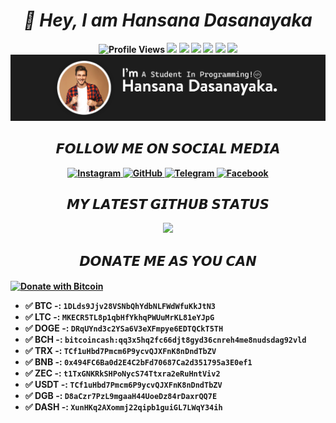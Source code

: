 <h1 align="center"><i><b>👋 Hey, I am Hansana Dasanayaka<b></i></h1>

<p align="center">
<img src="https://gpvc.arturio.dev/HansanaDasanayaka" alt="Profile Views"> <img src="https://img.shields.io/github/followers/HansanaDasanayaka.svg?style=flat&label=Follow&maxAge=2592000"> <img src="https://img.shields.io/amo/rating/HansanaDasanayaka?label=Rating&logo=Hansana"> <img src="https://gpvc.arturio.dev/HansanaDasanayaka"> <img src="https://img.shields.io/badge/Ask%20me-anything-1abc9c.svg"> <img src="https://img.shields.io/badge/Activity-Good-green.svg"> <img src="https://img.shields.io/badge/Ability-Better-red.svg"> <img align="centre" src="https://raw.githubusercontent.com/HansanaDasanayaka/HansanaDasanayaka/main/img/Header.jpg"></p>

<h2 align="center">𝙁𝙊𝙇𝙇𝙊𝙒 𝙈𝙀 𝙊𝙉 𝙎𝙊𝘾𝙄𝘼𝙇 𝙈𝙀𝘿𝙄𝘼</h2>
<p align="center">   
    <a href="https://www.instagram.com/hansana_dasanayake/">
        <img src="https://img.shields.io/badge/Instagram-E4405F?style=for-the-badge&logo=instagram&logoColor=white"
             alt="Instagram">
    </a>
    <a href="https://github.com/HansanaDasanayaka">
        <img src="https://img.shields.io/badge/GitHub-100000?style=for-the-badge&logo=github&logoColor=white"
             alt="GitHub"    >
    </a>
    <a href="https://telegram.me/HansanaDasanayaka">
        <img src="https://img.shields.io/badge/Telegram-1DA1F2?style=for-the-badge&logo=telegram&logoColor=white"
             alt="Telegram">
    </a>
    <a href="https://www.facebook.com/HansanaDasanayake/">
        <img src="https://img.shields.io/badge/Facebook-1877F2?style=for-the-badge&logo=facebook&logoColor=white"
             alt="Facebook">
    </a>
</p>

    
<h2 align="center">𝙈𝙔 𝙇𝘼𝙏𝙀𝙎𝙏 𝙂𝙄𝙏𝙃𝙐𝘽 𝙎𝙏𝘼𝙏𝙐𝙎</h2>
   <p align="center">
       <img src="https://github-readme-stats.vercel.app/api?username=HansanaDasanayaka&show_icons=true&theme=radical"/>
 </p>
  
    
<h2 align="center">𝘿𝙊𝙉𝘼𝙏𝙀 𝙈𝙀 𝘼𝙎 𝙔𝙊𝙐 𝘾𝘼𝙉</h2>
    
<a href="https://en.cryptobadges.io/donate/1DLds9Jjv28VSNbQhYdbNLFWdWfuKkJtN3"><img align="center" src="https://en.cryptobadges.io/badge/big/1DLds9Jjv28VSNbQhYdbNLFWdWfuKkJtN3" alt="Donate with Bitcoin"></a>
 <b>   
- ✅ BTC -: `1DLds9Jjv28VSNbQhYdbNLFWdWfuKkJtN3`   
- ✅ LTC -: `MKECR5TL8p1qbHfYkhqPWUuMrKL81eYJpG`
- ✅ DOGE -: `DRqUYnd3c2YSa6V3eXFmpye6EDTQCkT5TH`  
- ✅ BCH -: `bitcoincash:qq3x5hq2fc66djt8gyd36cnreh4me8nudsdag92vld`
- ✅ TRX -: `TCf1uHbd7Pmcm6P9ycvQJXFnK8nDndTbZV`   
- ✅ BNB -: `0x494FC6Ba0d2E4C2bFd70687Ca2d351795a3E0ef1`
- ✅ ZEC -: `t1TxGNKRkSHPoNycS74Ttxra2eRuHntViv2`  
- ✅ USDT -: `TCf1uHbd7Pmcm6P9ycvQJXFnK8nDndTbZV`
- ✅ DGB -: `D8aCzr7PzL9mgaaH44UoeDz84rDaxrQQ7E`   
- ✅ DASH -: `XunHKq2AXommj22qipb1guiGL7LWqY34ih`
    </b>
